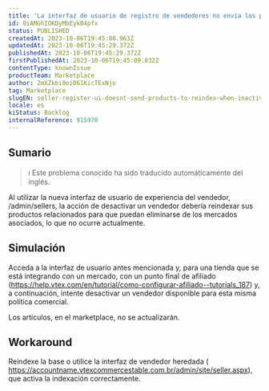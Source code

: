 ```yaml
---
title: 'La interfaz de usuario de registro de vendedores no envía los productos a reindexar al desactivar un vendedor.'
id: 0iAMGhIOKDyMbEykB4pfx
status: PUBLISHED
createdAt: 2023-10-06T19:45:08.963Z
updatedAt: 2023-10-06T19:45:29.372Z
publishedAt: 2023-10-06T19:45:29.372Z
firstPublishedAt: 2023-10-06T19:45:09.832Z
contentType: knownIssue
productTeam: Marketplace
author: 2mXZkbi0oi061KicTExNjo
tag: Marketplace
slugEN: seller-register-ui-doesnt-send-products-to-reindex-when-inactivating-a-seller
locale: es
kiStatus: Backlog
internalReference: 915970
---
```


## Sumario

>ℹ️ Este problema conocido ha sido traducido automáticamente del inglés.


Al utilizar la nueva interfaz de usuario de experiencia del vendedor, /admin/sellers, la acción de desactivar un vendedor debería reindexar sus productos relacionados para que puedan eliminarse de los mercados asociados, lo que no ocurre actualmente.


##

## Simulación


Acceda a la interfaz de usuario antes mencionada y, para una tienda que se está integrando con un mercado, con un punto final de afiliado (https://help.vtex.com/en/tutorial/como-configurar-afiliado--tutorials_187) y, a continuación, intente desactivar un vendedor disponible para esta misma política comercial.

Los artículos, en el marketplace, no se actualizarán.



## Workaround


Reindexe la base o utilice la interfaz de vendedor heredada ( https://accountname.vtexcommercestable.com.br/admin/site/seller.aspx), que activa la indexación correctamente.





